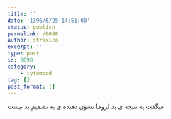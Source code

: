 ```yaml
---
title: ''
date: '1396/6/25 14:51:00'
status: publish
permalink: /6098
author: straxico
excerpt: ''
type: post
id: 6098
category:
    - tytomood
tag: []
post_format: []
---
```

میگفت یه نتیجه ی بد لزوما نشون دهنده ی یه تصمیمِ بد نیست